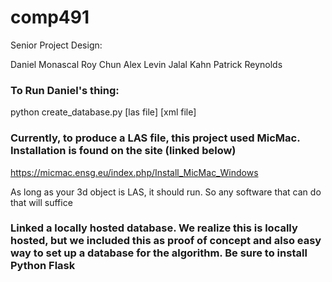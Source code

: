 # comp491
Senior Project Design: 

  Daniel Monascal
  Roy Chun
  Alex Levin 
  Jalal Kahn
  Patrick Reynolds

### To Run Daniel's thing:
python create_database.py [las file] [xml file]

### Currently, to produce a LAS file, this project used MicMac. Installation is found on the site (linked below)
https://micmac.ensg.eu/index.php/Install_MicMac_Windows

As long as your 3d object is LAS, it should run. So any software that can do that will suffice

### Linked a locally hosted database. We realize this is locally hosted, but we included this as proof of concept and also easy way to set up a database for the algorithm. Be sure to install Python Flask
